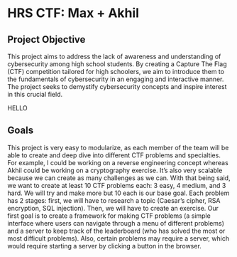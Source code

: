 # HRS CTF: Max + Akhil

## Project Objective

This project aims to address the lack of awareness and understanding of cybersecurity among high school students. By creating a Capture The Flag (CTF) competition tailored for high schoolers, we aim to introduce them to the fundamentals of cybersecurity in an engaging and interactive manner. The project seeks to demystify cybersecurity concepts and inspire interest in this crucial field.

HELLO

## Goals

This project is very easy to modularize, as each member of the team will be able to create and deep dive into different CTF problems and specialties. For example, I could be working on a reverse engineering concept whereas Akhil could be working on a cryptography exercise. It’s also very scalable because we can create as many challenges as we can. With that being said, we want to create at least 10 CTF problems each: 3 easy, 4 medium, and 3 hard. We will try and make more but 10 each is our base goal. Each problem has 2 stages: first, we will have to research a topic (Caesar’s cipher, RSA encryption, SQL injection). Then, we will have to create an exercise. Our first goal is to create a framework for making CTF problems (a simple interface where users can navigate through a menu of different problems) and a server to keep track of the leaderboard (who has solved the most or most difficult problems). Also, certain problems may require a server, which would require starting a server by clicking a button in the browser.
